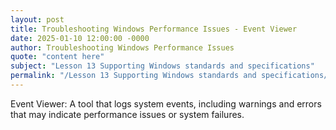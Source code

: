 ```yaml
---
layout: post
title: Troubleshooting Windows Performance Issues - Event Viewer
date: 2025-01-10 12:00:00 -0000
author: Troubleshooting Windows Performance Issues
quote: "content here"
subject: "Lesson 13 Supporting Windows standards and specifications"
permalink: "/Lesson 13 Supporting Windows standards and specifications/Troubleshooting Windows Performance Issues/Troubleshooting Windows Performance Issues - Event Viewer"
---
```


Event Viewer: A tool that logs system events, including warnings and errors that may indicate performance issues or system failures.
